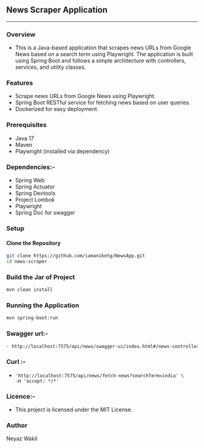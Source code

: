 ## News Scraper Application
----
### Overview
- This is a Java-based application that scrapes news URLs from Google News based on a search term using Playwright. The application is built using Spring Boot and follows a simple architecture with controllers, services, and utility classes.

### Features

- Scrape news URLs from Google News using Playwright.
- Spring Boot RESTful service for fetching news based on user queries.
- Dockerized for easy deployment.

### Prerequisites

- Java 17
- Maven
- Playwright (installed via dependency)

### Dependencies:- 
- Spring Web
- Spring Actuator
- Spring Devtools
- Project Lombok
- Playwright 
- Spring Doc for swagger

### Setup
#### Clone the Repository

```bash
git clone https://github.com/iamaniketg/NewsApp.git
cd news-scraper
```
### Build the Jar of Project
```bash
mvn clean install
```

### Running the Application
```bash
mvn spring-boot:run
```


### Swagger url:-
```bash
- http://localhost:7575/api/news/swagger-ui/index.html#/news-controller/fetchNews
```
### Curl :-
- ```curl -X 'GET' \
  'http://localhost:7575/api/news/fetch-news?searchTerm=india' \
  -H 'accept: */*'
  ```
### Licence:- 
- This project is licensed under the MIT License.

### Author
Neyaz Wakil
